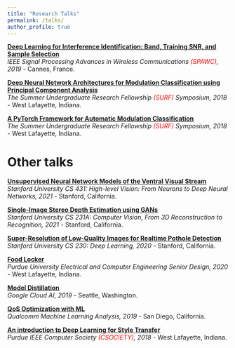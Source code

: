 ```yaml
---
title: "Research Talks"
permalink: /talks/
author_profile: true
---
```


<b>[Deep Learning for Interference Identification: Band, Training SNR, and Sample Selection](http://sharanramjee.github.io/talks/spawc2019)</b> <br>
<i>IEEE Signal Processing Advances in Wireless Communications <span style="color:red">(SPAWC)</span>, 2019</i> - Cannes, France.

<b>[Deep Neural Network Architectures for Modulation Classification using Principal Component Analysis](http://sharanramjee.github.io/talks/surf2018b)</b> <br>
<i>The Summer Undergraduate Research Fellowship <span style="color:red">(SURF)</span> Symposium, 2018</i> - West Lafayette, Indiana.

<b>[A PyTorch Framework for Automatic Modulation Classification](http://sharanramjee.github.io/talks/surf2018a)</b> <br>
<i>The Summer Undergraduate Research Fellowship <span style="color:red">(SURF)</span> Symposium, 2018</i> - West Lafayette, Indiana.

# Other talks

<b>[Unsupervised Neural Network Models of the Ventral Visual Stream](http://sharanramjee.github.io/talks/cs431)</b> <br>
<i>Stanford University CS 431: High-level Vision: From Neurons to Deep Neural Networks, 2021</i> - Stanford, California.

<b>[Single-Image Stereo Depth Estimation using GANs](http://sharanramjee.github.io/talks/cs231a)</b> <br>
<i>Stanford University CS 231A: Computer Vision, From 3D Reconstruction to Recognition, 2021</i> - Stanford, California.

<b>[Super-Resolution of Low-Quality Images for Realtime Pothole Detection](http://sharanramjee.github.io/talks/cs230)</b> <br>
<i>Stanford University CS 230: Deep Learning, 2020</i> - Stanford, California.

<b>[Food Locker](http://sharanramjee.github.io/talks/seniordesign2020)</b> <br>
<i>Purdue University Electrical and Computer Engineering Senior Design, 2020</i> - West Lafayette, Indiana.

<b>[Model Distillation](http://sharanramjee.github.io/talks/google2019)</b> <br>
<i>Google Cloud AI, 2019</i> - Seattle, Washington.

<b>[QoS Optimization with ML](http://sharanramjee.github.io/talks/qualcomm2019)</b> <br>
<i>Qualcomm Machine Learning Analysis, 2019</i> - San Diego, California.

<b>[An introduction to Deep Learning for Style Transfer](http://sharanramjee.github.io/talks/csociety2018)</b> <br>
<i>Purdue IEEE Computer Society <span style="color:red">(CSOCIETY)</span>, 2018</i> - West Lafayette, Indiana.
